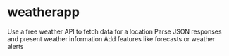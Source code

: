 # weatherapp

Use a free weather API to fetch data for a location
Parse JSON responses and present weather information
Add features like forecasts or weather alerts
